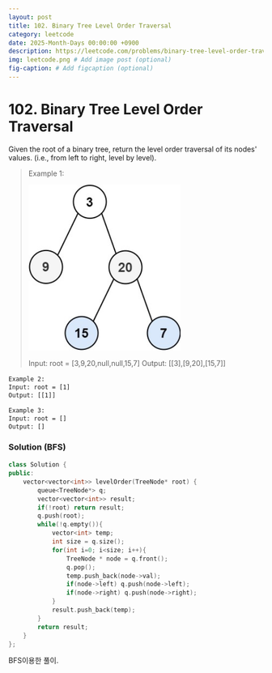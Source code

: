 ```yaml
---
layout: post
title: 102. Binary Tree Level Order Traversal
category: leetcode
date: 2025-Month-Days 00:00:00 +0900
description: https://leetcode.com/problems/binary-tree-level-order-traversal/description/
img: leetcode.png # Add image post (optional)
fig-caption: # Add figcaption (optional)
---
```


# 102. Binary Tree Level Order Traversal

Given the root of a binary tree, return the level order traversal of its nodes' values. (i.e., from left to right, level by level).

 

> Example 1:
> 
> <img src="../imgs/102. Binary Tree Level Order Traversal.jpg" alt="102. Binary Tree Level Order Traversal" width="300"/>
> 
> Input: root = [3,9,20,null,null,15,7]
> Output: [[3],[9,20],[15,7]]

```
Example 2:
Input: root = [1]
Output: [[1]]
```
```
Example 3:
Input: root = []
Output: []
```


### Solution (BFS)
```cpp
class Solution {
public:
    vector<vector<int>> levelOrder(TreeNode* root) {
        queue<TreeNode*> q;
        vector<vector<int>> result;
        if(!root) return result;
        q.push(root);
        while(!q.empty()){
            vector<int> temp;
            int size = q.size();
            for(int i=0; i<size; i++){
                TreeNode * node = q.front();
                q.pop();
                temp.push_back(node->val);
                if(node->left) q.push(node->left);
                if(node->right) q.push(node->right);
            }
            result.push_back(temp);
        }
        return result;
    }
};
```

BFS이용한 풀이. 